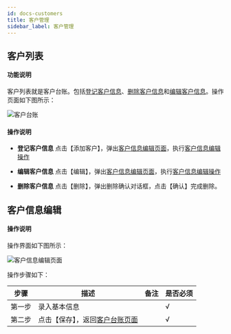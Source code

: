 ```yaml
---
id: docs-customers
title: 客户管理
sidebar_label: 客户管理
---
```



## 客户列表
#### 功能说明
客户列表就是客户台账。包括[登记客户信息](#登记客户信息)、[删除客户信息](#删除客户信息)和[编辑客户信息](#编辑客户信息)。操作页面如下图所示：

 <html><span id='客户台账'></span></html>

![客户台账](http://datmfiles.ebookchain.org/1JPpOAyc8h9%E5%AE%A2%E6%88%B7%E7%AE%A1%E7%90%86-%E5%AE%A2%E6%88%B7%E5%8F%B0%E8%B4%A6%E6%93%8D%E4%BD%9C%E9%A1%B5%E9%9D%A2.png "客户台账")

#### 操作说明

 <html><span id='登记客户信息'></span></html>

- **登记客户信息** 点击【添加客户】，弹出[客户信息编辑页面](#客户信息编辑页面)，执行[客户信息编辑操作](#客户信息编辑) 

 <html><span id='编辑客户信息'></span></html>

 - **编辑客户信息** 点击【编辑】，弹出[客户信息编辑页面](#客户信息编辑页面)，执行[客户信息编辑操作](#客户信息编辑) 

 <html><span id='删除客户信息'></span></html>

- **删除客户信息** 点击【删除】，弹出删除确认对话框，点击【确认】完成删除。

 <html><span id='客户信息编辑'></span></html>

## 客户信息编辑


#### 操作说明
操作界面如下图所示：
 <html><span id='客户信息编辑页面'></span></html>

![客户信息编辑页面](http://datmfiles.ebookchain.org/1JPrKxUpAhL%E5%AE%A2%E6%88%B7%E7%AE%A1%E7%90%86-%E5%AE%A2%E6%88%B7%E4%BF%A1%E6%81%AF%E7%BC%96%E8%BE%91%E6%93%8D%E4%BD%9C%E9%A1%B5%E9%9D%A2.png "客户信息编辑页面")

操作步骤如下：

| 步骤 | 描述| 备注 |是否必须 | 
| ------ | --- | --- |--- |
| 第一步 | 录入基本信息    |     |  √ |  
| 第二步 | 点击【保存】，返回[客户台账页面]()    |     |  √ |    


